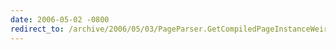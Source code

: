 ```yaml
---
date: 2006-05-02 -0800
redirect_to: /archive/2006/05/03/PageParser.GetCompiledPageInstanceWeirdnessWhenDebugSetToFalseInWeb.config.aspx/
---
```

